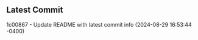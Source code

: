 
## Latest Commit
1c00867 - Update README with latest commit info (2024-08-29 16:53:44 -0400) <Yunxi-Zhou>
